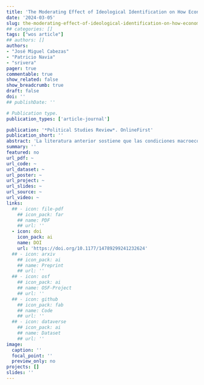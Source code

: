 ```yaml
---
title: 'The Moderating Effect of Ideological Identification on How Economic News and Economic Growth Impact Individual Economic Perceptions: Evidence From Chile'
date: '2024-03-05'
slug: the-moderating-effect-of-ideological-identification-on-how-economic-news-and-economic-growth-impact-individual-economic-perceptions
## categories: []
tags: ["wos article"]
## authors: []
authors:
- "José Miguel Cabezas"
- "Patricio Navia"
- "srivera"
pager: true
commentable: true
show_related: false
show_breadcrumb: true
draft: false
doi: ''
## publishDate: ''

# Publication type.
publication_types: ['article-journal']

publication: '*Political Studies Review*. OnlineFirst'
publication_short: ''
abstract: 'La literatura anterior sostiene que las condiciones macroeconómicas y las noticias económicas influyen en las valoraciones sociotrópicas. Otros encuentran que la identificación ideológica o la afinidad ideológica con el gobierno influyen en las opiniones económicas sociotrópicas. En este estudio, comprobamos el efecto moderador de la identificación ideológica en la forma en que el crecimiento económico y las noticias económicas influyen en las percepciones económicas. Probamos esta hipótesis utilizando un conjunto de datos que combina encuestas mensuales en Chile (2014-2018), noticias económicas e indicadores de crecimiento económico. Encontramos que la afinidad ideológica con el gobierno intensifica el impacto positivo de los buenos indicadores macroeconómicos en las percepciones actuales y prospectivas y, sorprendentemente, induce percepciones actuales más positivas cuando aumentan las noticias económicas negativas. A su vez, la afinidad ideológica con el gobierno se asocia a un impacto ligeramente negativo de los buenos indicadores macroeconómicos en las percepciones económicas actuales (pero no en las prospectivas) y a un impacto negativo de las noticias económicas negativas en las percepciones actuales y prospectivas. La ideología modera el efecto de los indicadores macroeconómicos y las noticias económicas sobre las percepciones económicas.'
summary: ''
featured: no
url_pdf: ~
url_code: ~
url_dataset: ~
url_poster: ~
url_project: ~
url_slides: ~
url_source: ~
url_video: ~
links:
  ## - icon: file-pdf
    ## icon_pack: far
    ## name: PDF
    ## url: ''
  - icon: doi
    icon_pack: ai
    name: DOI
    url: 'https://doi.org/10.1177/14789299241232624'
  ## - icon: arxiv
    ## icon_pack: ai
    ## name: Preprint
    ## url: ''
  ## - icon: osf
    ## icon_pack: ai
    ## name: OSF-Project
    ## url: ''
  ## - icon: github
    ## icon_pack: fab
    ## name: Code
    ## url: ''
  ## - icon: dataverse
    ## icon_pack: ai
    ## name: Dataset
    ## url: ''
image:
  caption: ''
  focal_point: ''
  preview_only: no
projects: []
slides: ''
---
```

